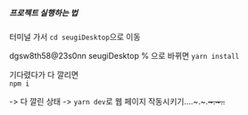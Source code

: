 ##### 프로젝트 실행하는 법 

터미널 가서
`cd seugiDesktop`으로 이동 

dgsw8th58@23s0nn seugiDesktop % 으로 바뀌면 
`yarn install`

기다렸다가 다 깔리면  
`npm i` 

-> 다 깔린 상태 -> `yarn dev`로 웹 페이지 작동시키기....~.~.~~~.~..~~
